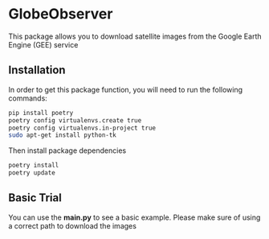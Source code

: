 # GlobeObserver

This package allows you to download satellite images from
the Google Earth Engine (GEE) service

## Installation

In order to get this package function, you will need to run the following commands:

```bash
pip install poetry
poetry config virtualenvs.create true
poetry config virtualenvs.in-project true
sudo apt-get install python-tk
```

Then install package dependencies

```bash
poetry install
poetry update
```

## Basic Trial
You can use the **main.py** to see a basic example. Please make sure of using a correct path to download the images

